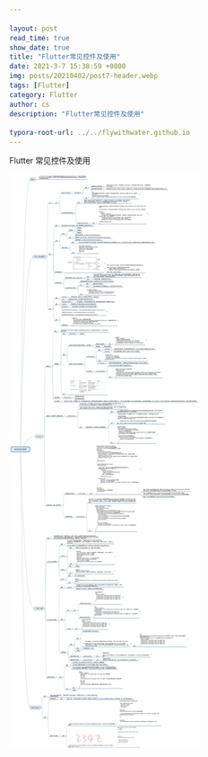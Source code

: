 ```yaml
---

layout: post
read_time: true
show_date: true
title: "Flutter常见控件及使用"
date: 2021-3-7 15:38:59 +0800
img: posts/20210402/post7-header.webp
tags: [Flutter]
category: Flutter
author: cs
description: "Flutter常见控件及使用"

typora-root-url: ../../flywithwater.github.io
---
```


Flutter 常见控件及使用

![2-常见控件及使用](/assets/img/posts/Flutter/2-常见控件及使用.jpg)

